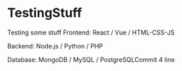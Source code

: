 # TestingStuff
Testing some stuff
Frontend: React / Vue / HTML-CSS-JS

Backend: Node.js / Python / PHP

Database: MongoDB / MySQL / PostgreSQLCommit 4 line
